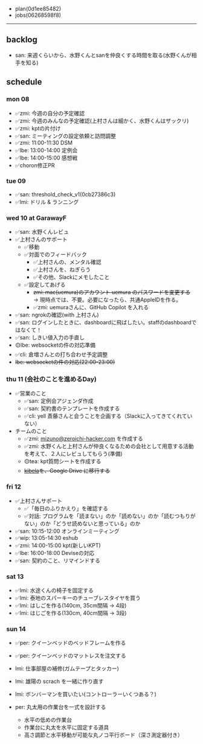 - plan(0d1ee85482)
- jobs(06268598f8)
---

## backlog
- san: 来週くらいから、水野くんとsanを仲良くする時間を取る(水野くんが相手を知る)


## schedule
### mon 08
- ✅zmi: 今週の自分の予定確認
- ✅zmi: 今週のみんなの予定確認(上村さんは細かく、水野くんはザックリ)
- ✅zmi: kptの片付け
- ✅san: ミーティングの設定依頼と訪問調整
- ✅zmi: 11:00-11:30 DSM
- ✅lbe: 13:00-14:00 定例会
- ✅lbe: 14:00-15:00 感想戦
- ✅choron修正PR

### tue 09
- ✅san: threshold_check_v1(0cb27386c3)
- ✅lmi: ドリル & ランニング

### wed 10 at GarawayF
- ✅san: 水野くんレビュ
- ✅上村さんのサポート
  - ✅移動
  - ✅対面でのフィードバック
    - ✅上村さんの、メンタル確認
    - ✅上村さんを、ねぎらう
    - ✅その他、Slackにメモしたこと
  - ✅設定してあげる
    - ~~zmi: mac(uemura)のアカウント uemura のパスワードを変更する~~ → 現時点では、不要。必要になったら、共通AppleIDを作る。
    - ✅zmi: uemuraさんに、GitHub Copilot を入れる
- ✅san: ngrokの確認(with 上村さん)
- ✅san: ログインしたときに、dashboardに飛ばしたい。staffのdashboardではなくて！
- ✅san: しきい値入力の手直し
- 🟡lbe: websocketの件の対応準備
- ✅cli: 倉増さんとの打ち合わせ予定調整
- ~~lbe: websocketの件の対応(22:00-23:00)~~

### thu 11 (会社のことを進めるDay)
- ✅営業のこと
  - ✅san: 定例会アジェンダ作成
  - ✅san: 契約書のテンプレートを作成する
  - ✅cli: yell 斎藤さんと会うことを企画する（Slackに入ってきてくれていない）
- チームのこと
  - ✅zmi: mizuno@zeroichi-hacker.com を作成する
  - ✅zmi: 水野くんと上村さんが仲良くなるための会社として用意する活動を考えて、２人にレビュしてもらう(準備)
  - 🟡tea: kpt質問シートを作成する
  - ~~[kibela](https://zeroichi-hacker.kibe.la/)を、Google Drive に移行する~~

### fri 12
- ✅上村さんサポート
  - ✅「毎日のふりかえり」を確認する
  - ✅対話: プログラムを「読まない」のか「読めない」のか「読むつもりがない」のか「どうせ読めないと思っている」のか
- ✅san: 10:15-12:00 オンラインミーティング
- ✅wip: 13:05-14:30 eshub
- ✅zmi: 14:00-15:00 kpt(新しいKPT)
- ✅lbe: 16:00-18:00 Deviseの対応
- ✅san: 契約のこと、リマインドする

### sat 13
- ✅lmi: 水途くんの椅子を固定する
- ✅lmi: 泰地のスパーキーのチューブレスタイヤを買う
- ✅lmi: はしごを作る(140cm, 35cm間隔 -> 4段)
- ✅lmi: はじごを作る(130cm, 40cm間隔 -> 3段)

### sun 14
- ✅per: クイーンベッドのベッドフレームを作る
- ✅per: クイーンベッドのマットレスを注文する


- lmi: 仕事部屋の補修(ガムテープとタッカー)
- lmi: 雄陽の scrach を一緒に作り直す
- lmi: ボンバーマンを買いたい(コントローラーいくつある？)
- per: 丸太用の作業台を一式を設計する
  - 水平の低めの作業台
  - 作業台に丸太を水平に固定する道具
  - 高さ調節と水平移動が可能な丸ノコ平行ボード（深さ測定器付き）

